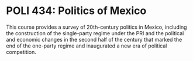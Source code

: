 # POLI 434: Politics of Mexico

This course provides a survey of 20th-century politics in Mexico, including the construction of the single-party regime under the PRI and the political and economic changes in the second half of the century that marked the end of the one-party regime and inaugurated a new era of political competition.